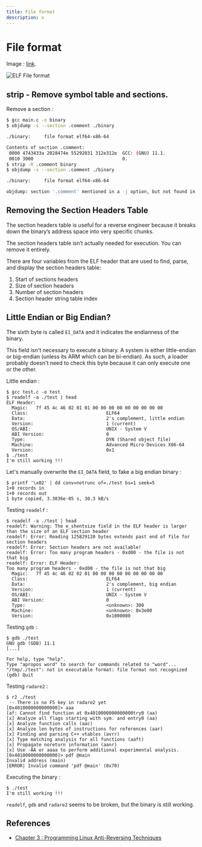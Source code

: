 ```yaml
---
title: File format
description: x
---
```


# File format

Image : [link](ttps://upload.wikimedia.org/wikipedia/commons/e/e4/ELF_Executable_and_Linkable_Format_diagram_by_Ange_Albertini.png).

![ELF File format](https://upload.wikimedia.org/wikipedia/commons/e/e4/ELF_Executable_and_Linkable_Format_diagram_by_Ange_Albertini.png)

## strip - Remove symbol table and sections.

Remove a section :

```bash
$ gcc main.c -o binary
$ objdump -s --section .comment ./binary

./binary:     file format elf64-x86-64

Contents of section .comment:
 0000 4743433a 2028474e 55292031 312e312e  GCC: (GNU) 11.1.
 0010 3000                                 0.
$ strip -R .comment binary
$ objdump -s --section .comment ./binary

./binary:     file format elf64-x86-64

objdump: section '.comment' mentioned in a -j option, but not found in any input file
```

## Removing the Section Headers Table

The section headers table is useful for a reverse engineer because it breaks down the binary’s address space into very specific chunks.

The section headers table isn’t actually needed for execution. You can remove it entirely.

There are four variables from the ELF header that are used to find, parse, and display the section headers table:

1. Start of sections headers
2. Size of section headers
3. Number of section headers
4. Section header string table index

## Little Endian or Big Endian?

The sixth byte is called `EI_DATA` and it indicates the endianness of the binary.

This field isn't necessary to execute a binary. A system is either little-endian or big-endian (unless its ARM which can be bi-endian). As such, a loader probably doesn't need to check this byte because it can only execute one or the other.

Little endian :

```
$ gcc test.c -o test
$ readelf -a ./test | head
ELF Header:
  Magic:   7f 45 4c 46 02 01 01 00 00 00 00 00 00 00 00 00
  Class:                             ELF64
  Data:                              2's complement, little endian
  Version:                           1 (current)
  OS/ABI:                            UNIX - System V
  ABI Version:                       0
  Type:                              DYN (Shared object file)
  Machine:                           Advanced Micro Devices X86-64
  Version:                           0x1
$ ./test
I'm still working !!!
```

Let's manually overwrite the `EI_DATA` field, to fake a big endian binary :

```
$ printf '\x02' | dd conv=notrunc of=./test bs=1 seek=5
1+0 records in
1+0 records out
1 byte copied, 3.3036e-05 s, 30.3 kB/s
```

Testing `readelf` :

```
$ readelf -a ./test | head
readelf: Warning: The e_shentsize field in the ELF header is larger than the size of an ELF section header
readelf: Error: Reading 125829120 bytes extends past end of file for section headers
readelf: Error: Section headers are not available!
readelf: Error: Too many program headers - 0xd00 - the file is not that big
readelf: Error: ELF Header:
Too many program headers - 0xd00 - the file is not that big
  Magic:   7f 45 4c 46 02 02 01 00 00 00 00 00 00 00 00 00
  Class:                             ELF64
  Data:                              2's complement, big endian
  Version:                           1 (current)
  OS/ABI:                            UNIX - System V
  ABI Version:                       0
  Type:                              <unknown>: 300
  Machine:                           <unknown>: 0x3e00
  Version:                           0x1000000
```

Testing `gdb` :

```
$ gdb ./test
GNU gdb (GDB) 11.1
[...]

For help, type "help".
Type "apropos word" to search for commands related to "word"...
"/tmp/./test": not in executable format: file format not recognized
(gdb) Quit
```

Testing `radare2` :

```
$ r2 ./test
 -- There is no F5 key in radare2 yet
[0x4010000000000000]> aaa
[af: Cannot find function at 0x4010000000000000try0 (aa)
[x] Analyze all flags starting with sym. and entry0 (aa)
[x] Analyze function calls (aac)
[x] Analyze len bytes of instructions for references (aar)
[x] Finding and parsing C++ vtables (avrr)
[x] Type matching analysis for all functions (aaft)
[x] Propagate noreturn information (aanr)
[x] Use -AA or aaaa to perform additional experimental analysis.
[0x4010000000000000]> pdf @main
Invalid address (main)
|ERROR| Invalid command 'pdf @main' (0x70)
```

Executing the binary :

```
$ ./test
I'm still working !!!
```

`readelf`, `gdb` and `radare2` seems to be broken, but the binary is still working.

## References

- [Chapter 3 : Programming Linux Anti-Reversing Techniques](https://vxug.fakedoma.in/papers/VXUG/Mirrors/AntiReverseEngineeringLinux.pdf)